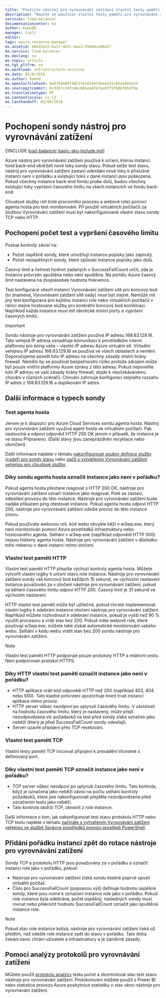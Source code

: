 ```yaml
---
title: "Použijte nástroj pro vyrovnávání zatížení vlastní testy paměti pro sledování stavu | Microsoft Docs"
description: "Naučte se používat vlastní testy paměti pro vyrovnávání zatížení Azure k monitorování instancí za službou Vyrovnávání zatížení"
services: load-balancer
documentationcenter: na
author: KumudD
manager: timlt
editor: 
tags: azure-resource-manager
ms.assetid: 46b152c5-6a27-4bfc-bea3-05de9ce06a57
ms.service: load-balancer
ms.devlang: na
ms.topic: article
ms.tgt_pltfrm: na
ms.workload: infrastructure-services
ms.date: 03/8/2018
ms.author: kumud
ms.openlocfilehash: be0359889f48f2fe16104f2bee5d1c85ab883b34
ms.sourcegitcommit: 8c3267c34fc46c681ea476fee87f5fb0bf858f9e
ms.translationtype: MT
ms.contentlocale: cs-CZ
ms.lasthandoff: 03/09/2018
---
```

# <a name="understand-load-balancer-probes"></a>Pochopení sondy nástroj pro vyrovnávání zatížení

[!INCLUDE [load-balancer-basic-sku-include.md](../../includes/load-balancer-basic-sku-include.md)]

Azure nástroj pro vyrovnávání zatížení používá k určení, kterou instanci fond back-end obdrželi nové toky sondy stavu. Pokud selže test stavu, nástroj pro vyrovnávání zatížení zastaví odesílání nové toky k příslušné instanci není v pořádku a existující toků v dané instanci jsou poškozena.  Pokud všechny instance back-end fondu probe dolů, budou všechny existující toky vypršení časového limitu na všech instancích ve fondu back-end.

Cloudové služby rolí (role pracovního procesu a webové role) pomocí agenta hosta pro test monitorování. Při použití virtuálních počítačů za službou Vyrovnávání zatížení musí být nakonfigurované vlastní stavu sondy TCP nebo HTTP.

## <a name="understand-probe-count-and-timeout"></a>Pochopení počet test a vypršení časového limitu

Postup kontroly závisí na:

* Počet úspěšně sondy, které umožňují instance popisky jako zapnutý.
* Počet neúspěšných sondy, které způsobí instance popisky jako dolů.

Časový limit a četnost hodnot zadaných v SuccessFailCount určit, zda je instance potvrzen spuštěna nebo není spuštěna. Na portálu Azure časový limit nastavena na dvojnásobek hodnota frekvence.

Test konfigurace všech instancí Vyrovnávání zatížení sítě pro koncový bod (to znamená, Vyrovnávání zatížení sítě sady) musí být stejné. Nemůže mít jiný test konfigurace pro každou instanci role nebo virtuálních počítačů v rámci stejné hostované služby pro konkrétní koncový bod kombinaci. Například každá instance musí mít identické místní porty a vypršení časových limitů.

> [!IMPORTANT]
> Sondu nástroje pro vyrovnávání zatížení používá IP adresu 168.63.129.16. Tato veřejná IP adresa usnadňuje komunikaci k prostředkům interní platformu pro bring vaše – vlastní-IP adresu Azure virtuální síť. Virtuální veřejnou IP adresu 168.63.129.16 se používá ve všech oblastech a nemění. Doporučujeme povolit tuto IP adresu na všechny zásady místní brány firewall. Nemělo by se používat bezpečnostní riziko protože zdrojem může být pouze vnitřní platformy Azure zprávy z této adresy. Pokud nepovolíte tuto IP adresu ve vaší zásady brány firewall, dojde k neočekávanému chování v různých scénářů. Chování zahrnuje konfiguraci stejného rozsahu IP adres z 168.63.129.16 a duplikování IP adres.

## <a name="learn-about-the-types-of-probes"></a>Další informace o typech sondy

### <a name="guest-agent-probe"></a>Test agenta hosta

Jenom je k dispozici pro Azure Cloud Services sondu agenta hosta. Nástroj pro vyrovnávání zatížení využívá agent hosta ve virtuálním počítači. Pak naslouchá a odpoví odpověď HTTP 200 OK jenom v případě, že instance je ve stavu Připraveno. (Další stavy jsou zaneprázdněn recyklace nebo ukončení).

Další informace najdete v tématu [nakonfigurovat soubor definice služby (csdef) pro sondy stavu](https://msdn.microsoft.com/library/azure/ee758710.aspx) nebo [začít s vytvářením Vyrovnávání zatížení veřejnou pro cloudové služby](load-balancer-get-started-internet-classic-cloud.md#check-load-balancer-health-status-for-cloud-services).

### <a name="what-makes-a-guest-agent-probe-mark-an-instance-as-unhealthy"></a>Díky sondu agenta hosta označit instance jako není v pořádku?

Pokud agenta hosta přestane reagovat s HTTP 200 OK, nástroje pro vyrovnávání zatížení označí instance jako reagovat. Poté se zastaví, odesílání provozu do této instance. Nástroje pro vyrovnávání zatížení bude nadále příkazem ping otestovat instance. Pokud agenta hosta odpoví HTTP 200, nástroje pro vyrovnávání zatížení odešle provoz do této instance znovu.

Pokud používáte webovou roli, kód webu obvykle běží v w3wp.exe, který není monitorován pomocí Azure prostředků infrastruktury nebo hostovaného agenta. Selhání v w3wp.exe (například odpovědi HTTP 500) nejsou hlášeny agenta hosta. Nástroje pro vyrovnávání zatížení v důsledku toho neberou v dané instanci mimo otočení.

### <a name="http-custom-probe"></a>Vlastní test paměti HTTP

Vlastní test paměti HTTP přepíše výchozí kontroly agenta hosta. Můžete vytvořit vlastní logiky k určení stavu role instance. Nástroje pro vyrovnávání zatížení sondy váš koncový bod každých 15 sekund, ve výchozím nastavení. Instance považován za v otočení nástroje pro vyrovnávání zatížení, pokud se během časového limitu odpoví HTTP 200. Časový limit je 31 sekund ve výchozím nastavení.

HTTP vlastní test paměti může být užitečné, pokud chcete implementovat vlastní logiky k odebrání instance otočení nástroje pro vyrovnávání zatížení. Například můžete rozhodnout k odebrání instance, pokud je vyšší než 90 % využití procesoru a vrátí stav bez 200. Pokud máte webové role, které používají w3wp.exe, můžete také získat automatické monitorování vašeho webu. Selhání v kódu webu vrátit stav bez 200 sondu nástroje pro vyrovnávání zatížení.

> [!NOTE]
> Vlastní test paměti HTTP podporuje pouze protokoly HTTP a relativní cesty. Není podporován protokol HTTPS.

### <a name="what-makes-an-http-custom-probe-mark-an-instance-as-unhealthy"></a>Díky HTTP vlastní test paměti označit instance jako není v pořádku?

* HTTP aplikace vrátí kód odpovědi HTTP než 200 (například 403, 404 nebo 500). Tato kladné potvrzení upozorňuje hned trvat instanci aplikace mimo provoz.
* HTTP server vůbec neodpoví po uplynutí časového limitu. V závislosti na hodnotu časového limitu, který je nastavený, může přejít nezodpovězená víc požadavků na test před sondy získá označen jako neběží (který je před SuccessFailCount sondy odesílají).
* Server uzavře připojení přes TCP resetování.

### <a name="tcp-custom-probe"></a>Vlastní test paměti TCP

Vlastní testy paměti TCP iniciovat připojení k provádění třícestné s definovaný port.

### <a name="what-makes-a-tcp-custom-probe-mark-an-instance-as-unhealthy"></a>Díky vlastní test paměti TCP označit instance jako není v pořádku?

* TCP server vůbec neodpoví po uplynutí časového limitu. Tato kontrola, když je označena jako neběží závisí na počtu selhání kontroly požadavků, které jste nakonfigurovali přejděte nezodpovězená před označením testu jako neběží.
* Tato kontrola obdrží TCP, obnovit z role instance.

Další informace o tom, jak nakonfigurovat test stavu protokolu HTTP nebo TCP testu najdete v tématu [začínáte s vytvářením Vyrovnávání zatížení veřejnou ve službě Správce prostředků pomocí prostředí PowerShell](load-balancer-get-started-internet-arm-ps.md).

## <a name="add-healthy-instances-back-into-the-load-balancer-rotation"></a>Přidání pořádku instancí zpět do rotace nástroje pro vyrovnávání zatížení

Sondy TCP a protokolu HTTP jsou považovány za v pořádku a označit instanci role jako v pořádku, pokud:

* Nástroje pro vyrovnávání zatížení získá sondu kladné poprvé spustí virtuální počítač.
* Číslo pro SuccessFailCount (popsanou výš) definuje hodnotu úspěšné sondy, které jsou nutné k označení instance role jako v pořádku. Pokud role instance byla odebrána, počet úspěšný, následných sondy musí rovnat nebo překročit hodnotu SuccessFailCount označit jako spuštěná instance role.

> [!NOTE]
> Pokud stav role instance kolísá, nástroje pro vyrovnávání zatížení čeká už předtím, než odešle role instance zpět do stavu v pořádku. Tato doba čekání navíc chrání uživatele a infrastruktury a je záměrné zásady.

## <a name="use-log-analytics-for-a-load-balancer"></a>Pomocí analýzy protokolů pro vyrovnávání zatížení

Můžete použít [protokolu analýzy](load-balancer-monitor-log.md) testu počet a zkontrolovat stav test stavu nástroje pro vyrovnávání zatížení. Protokolování můžete použít s Power BI nebo statistice provozu Azure poskytnout statistiky o stav okno nástroje pro vyrovnávání zatížení.
